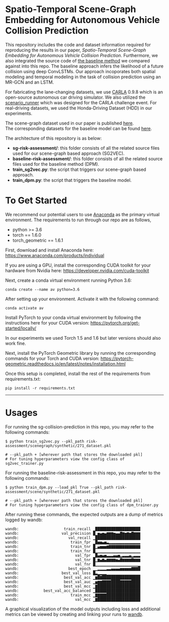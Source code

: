 # Spatio-Temporal Scene-Graph Embedding for Autonomous Vehicle Collision Prediction

This repository includes the code and dataset information required for reproducing the results in our paper, *Spatio-Temporal Scene-Graph Embedding for Autonomous Vehicle Collision Prediction*. Furthermore, we also integrated the source code of [the baseline method](https://arxiv.org/abs/1711.10453) we compared against into this repo. The baseline approach infers the likelihood of a future collision using deep ConvLSTMs. Our approach incoporates both spatial modeling and temporal modeling in the task of collision prediction using an MR-GCN and an LSTM.

For fabricating the lane-changing datasets, we use [CARLA](https://github.com/carla-simulator/carla) 0.9.8 which is an open-source autonomous car driving simulator. We also utilized the [scenario_runner](https://github.com/carla-simulator/scenario_runner) which was designed for the CARLA challenge event. For real-driving datasets, we used the Honda-Driving Dataset (HDD) in our experiments. 

The scene-graph dataset used in our paper is published [here](http://ieee-dataport.org/3618). \
The corresponding datasets for the baseline model can be found [here](https://drive.google.com/file/d/1YfU_DVdYNVNYhoiuqlYZRUWRbHLZCE7l/view?usp=sharing). 

The architecture of this repository is as below:
- **sg-risk-assessment/**: this folder consists of all the related source files used for our scene-graph based approach (SG2VEC). 
- **baseline-risk-assessment/**: this folder consists of all the related source files used for the baseline method (DPM).
- **train_sg2vec.py**: the script that triggers our scene-graph based approach. 
- **train_dpm.py**: the script that triggers the baseline model.

# To Get Started
We recommend our potential users to use [Anaconda](https://www.anaconda.com/) as the primary virtual environment. The requirements to run through our repo are as follows,
- python >= 3.6 
- torch == 1.6.0
- torch_geometric == 1.6.1

First, download and install Anaconda here:
https://www.anaconda.com/products/individual

If you are using a GPU, install the corresponding CUDA toolkit for your hardware from Nvidia here:
https://developer.nvidia.com/cuda-toolkit

Next, create a conda virtual environment running Python 3.6:
```shell
conda create --name av python=3.6
```

After setting up your environment. Activate it with the following command:

```shell
conda activate av
```

Install PyTorch to your conda virtual environment by following the instructions here for your CUDA version:
https://pytorch.org/get-started/locally/

In our experiments we used Torch 1.5 and 1.6 but later versions should also work fine.

Next, install the PyTorch Geometric library by running the corresponding commands for your Torch and CUDA version:
https://pytorch-geometric.readthedocs.io/en/latest/notes/installation.html

Once this setup is completed, install the rest of the requirements from requirements.txt:

```shell
pip install -r requirements.txt
```
---

# Usages
For running the sg-collision-prediction in this repo, you may refer to the following commands:
```shell
$ python train_sg2vec.py --pkl_path risk-assessment/scenegraph/synthetic/271_dataset.pkl

# --pkl_path + [wherever path that stores the downloaded pkl]
# For tuning hyperparameters view the config class of sg2vec_trainer.py
```

For running the baseline-risk-assessment in this repo, you may refer to the following commands:
```shell
$ python train_dpm.py --load_pkl True --pkl_path risk-assessment/scene/synthetic/271_dataset.pkl

# --pkl_path + [wherever path that stores the downloaded pkl]
# For tuning hyperparameters view the config class of dpm_trainer.py
```

After running these commands, the expected outputs are a dump of metrics logged by wandb:
```shell
wandb:                    train_recall ▁████████████████████
wandb:                   val_precision █▁▅▄▅▄▆▆▆▅▄▄▇▆▅▆▅▇▆▆▆
wandb:                      val_recall ▁████████████████████
wandb:                       train_fpr ▁█▅▅▄▅▃▂▂▂▂▂▂▂▂▂▂▂▂▂▂
wandb:                       train_tnr █▁▄▅▅▅▆▇▇▇▇▇▇▇▇▇▇▇▇▇▇
wandb:                       train_fnr █▁▁▁▁▁▁▁▁▁▁▁▁▁▁▁▁▁▁▁▁
wandb:                         val_fpr ▁█▄▅▄▅▃▃▃▄▄▅▂▃▃▃▄▂▃▃▃
wandb:                         val_tnr █▁▆▄▆▄▆▆▆▆▅▄▇▆▆▆▆▇▆▆▆
wandb:                         val_fnr █▁▁▁▁▁▁▁▁▁▁▁▁▁▁▁▁▁▁▁▁
wandb:                      best_epoch ▁▁▂▂▂▂▃▃▄▄▄▄▅▅▅▅▅▇▇▇█
wandb:                   best_val_loss █▃▂▂▂▂▁▁▁▁▁▁▁▁▁▁▁▁▁▁▁
wandb:                    best_val_acc ▁▆█▇█████████████████
wandb:                    best_val_auc ▁▅▆▆▇▇▇▇████▇▇▇▇▇████
wandb:                    best_val_mcc ▁▇███████████████████
wandb:           best_val_acc_balanced ▁████████████████████
wandb:                       train_mcc ▁▇▇▇▇▇███████████████
wandb:                         val_mcc ▁▇███████████████████
```

A graphical visualization of the model outputs including loss and additional metrics can be viewed by creating and linking your runs to [wandb](https://wandb.ai/home).
